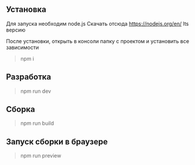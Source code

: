 ## Установка
Для запуска необходим node.js
Скачать отсюда https://nodejs.org/en/ lts версию

После установки, открыть в консоли папку с проектом и установить все зависимости
> npm i

## Разработка
> npm run dev

## Сборка

> npm run build

## Запуск сборки в браузере

> npm run preview
